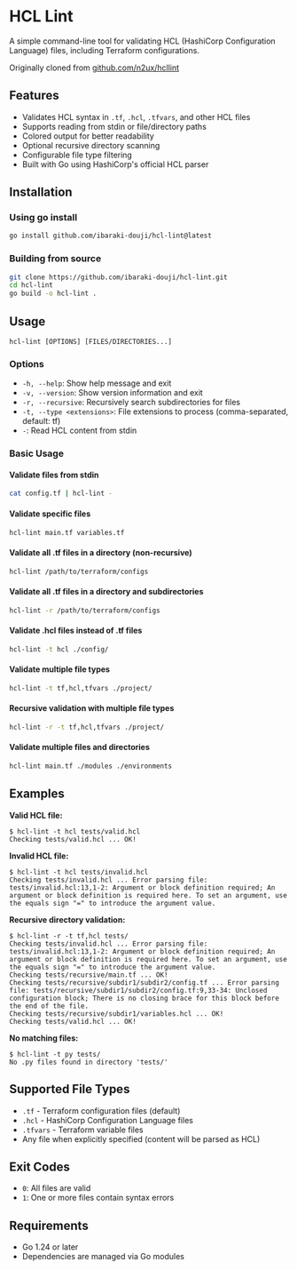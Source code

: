 # HCL Lint

A simple command-line tool for validating HCL (HashiCorp Configuration Language) files, including Terraform configurations.

Originally cloned from [github.com/n2ux/hcllint](https://github.com/n2ux/hcllint)

## Features

- Validates HCL syntax in `.tf`, `.hcl`, `.tfvars`, and other HCL files
- Supports reading from stdin or file/directory paths
- Colored output for better readability
- Optional recursive directory scanning
- Configurable file type filtering
- Built with Go using HashiCorp's official HCL parser

## Installation

### Using go install
```sh
go install github.com/ibaraki-douji/hcl-lint@latest
```

### Building from source
```sh
git clone https://github.com/ibaraki-douji/hcl-lint.git
cd hcl-lint
go build -o hcl-lint .
```

## Usage

```
hcl-lint [OPTIONS] [FILES/DIRECTORIES...]
```

### Options

- `-h, --help`: Show help message and exit
- `-v, --version`: Show version information and exit
- `-r, --recursive`: Recursively search subdirectories for files
- `-t, --type <extensions>`: File extensions to process (comma-separated, default: tf)
- `-`: Read HCL content from stdin

### Basic Usage

#### Validate files from stdin
```sh
cat config.tf | hcl-lint -
```

#### Validate specific files
```sh
hcl-lint main.tf variables.tf
```

#### Validate all .tf files in a directory (non-recursive)
```sh
hcl-lint /path/to/terraform/configs
```

#### Validate all .tf files in a directory and subdirectories
```sh
hcl-lint -r /path/to/terraform/configs
```

#### Validate .hcl files instead of .tf files
```sh
hcl-lint -t hcl ./config/
```

#### Validate multiple file types
```sh
hcl-lint -t tf,hcl,tfvars ./project/
```

#### Recursive validation with multiple file types
```sh
hcl-lint -r -t tf,hcl,tfvars ./project/
```

#### Validate multiple files and directories
```sh
hcl-lint main.tf ./modules ./environments
```

## Examples

**Valid HCL file:**
```
$ hcl-lint -t hcl tests/valid.hcl
Checking tests/valid.hcl ... OK!
```

**Invalid HCL file:**
```
$ hcl-lint -t hcl tests/invalid.hcl
Checking tests/invalid.hcl ... Error parsing file: tests/invalid.hcl:13,1-2: Argument or block definition required; An argument or block definition is required here. To set an argument, use the equals sign "=" to introduce the argument value.
```

**Recursive directory validation:**
```
$ hcl-lint -r -t tf,hcl tests/
Checking tests/invalid.hcl ... Error parsing file: tests/invalid.hcl:13,1-2: Argument or block definition required; An argument or block definition is required here. To set an argument, use the equals sign "=" to introduce the argument value.
Checking tests/recursive/main.tf ... OK!
Checking tests/recursive/subdir1/subdir2/config.tf ... Error parsing file: tests/recursive/subdir1/subdir2/config.tf:9,33-34: Unclosed configuration block; There is no closing brace for this block before the end of the file.
Checking tests/recursive/subdir1/variables.hcl ... OK!
Checking tests/valid.hcl ... OK!
```

**No matching files:**
```
$ hcl-lint -t py tests/
No .py files found in directory 'tests/'
```

## Supported File Types

- `.tf` - Terraform configuration files (default)
- `.hcl` - HashiCorp Configuration Language files
- `.tfvars` - Terraform variable files
- Any file when explicitly specified (content will be parsed as HCL)

## Exit Codes

- `0`: All files are valid
- `1`: One or more files contain syntax errors

## Requirements

- Go 1.24 or later
- Dependencies are managed via Go modules